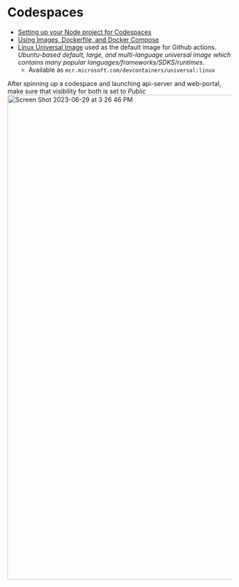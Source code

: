 # Codespaces

- [Setting up your Node project for Codespaces](https://docs.github.com/en/codespaces/setting-up-your-project-for-codespaces/adding-a-dev-container-configuration/setting-up-your-nodejs-project-for-codespaces)
- [Using Images, Dockerfile, and Docker Compose](https://containers.dev/guide/dockerfile)
- [Linux Universal Image](https://github.com/devcontainers/images/tree/main/src/universal) used as the default image for Github actions.  *Ubuntu-based default, large, and multi-language universal image which contains many popular languages/frameworks/SDKS/runtimes*.
    - Available as `mcr.microsoft.com/devcontainers/universal:linux`

After spinning up a codespace and launching api-server and web-portal, make sure that visibility for both is set to *Public*
<img width="1091" alt="Screen Shot 2023-06-29 at 3 26 46 PM" src="https://github.com/infinite-industries/infinite/assets/5461265/2c0761e4-f809-462e-a928-55ce86c5f7b5">


